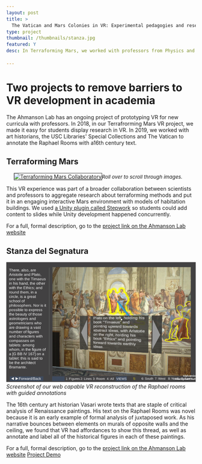 ```yaml
---
layout: post
title: >
  The Vatican and Mars Colonies in VR: Experimental pedagogies and research exhibition
type: project
thumbnail: /thumbnails/stanza.jpg
featured: Y
desc: In Terraforming Mars, we worked with professors from Physics and Creative Writing, students, and people from the space industry to research terraforming techniques and create a virtual Mars colony to exhibit this content. In our Virtual Renaissance Library project, we worked with the Vatican, USC Libraries' Special Collections, art historians, and students to create a replication of the Raphael Rooms annotated with 16th century texts. Both of these were experiments in methods to lower the barriers to VR development and engage many types of people in the building process.

---
```

# Two projects to remove barriers to VR development in academia

The Ahmanson Lab has an ongoing project of prototyping VR for new curricula with professors. In 2018, in our Terrafrorming Mars VR project, we made it easy for students display research in VR. In 2019, we worked with art historians, the USC Libraries' Special Collections and The Vatican to annotate the Raphael Rooms with a16th century text.

## Terraforming Mars

<div class="flickr_module" style="float: center; margin-left:20px;width:100%;"><a data-flickr-embed="true" href="https://www.flickr.com/photos/63249310@N04/albums/72157709771033676" title="Terraforming Mars Collaboratory"><img alt="Terraforming Mars Collaboratory" src="https://live.staticflickr.com/1975/43619822190_cb4f5a51b0_c.jpg" style="border:1px solid #333;" /></a><script async src="//embedr.flickr.com/assets/client-code.js" charset="utf-8"></script><span style="font-size:10pt;"><i>Roll over to scroll through images.</i></span></div>

This VR experience was part of a broader collaboration between scientists and professors to aggregate research about terraforming methods and put it in an engaging interactive Mars environment with models of habitation buildings. We used [a Unity plugin called Stepwork](http://step.works/) so students could add content to slides while Unity development happened concurrently.

For a full, formal description, go to the [project link on the Ahmanson Lab website](https://polymathic.usc.edu/ahmanson-lab/collaboratories/ahmanson-lab-collaboratories-2018-2019)


## Stanza del Segnatura

![Picture of VR app](/images/vrpedagogy/raphael.png)*Screenshot of our web capable VR reconstruction of the Raphael rooms with guided annotations*

The 16th century art historian Vasari wrote texts that are staple of critical analysis of Renaissance paintings. His text on the Raphael Rooms was novel because it is an early example of formal analysis of juxtaposed work. As his narrative bounces between elements on murals of opposite walls and the ceiling, we found that VR had affordances to show this thread, as well as annotate and label all of the historical figures in each of these paintings. 

For a full, formal description, go to the [project link on the Ahmanson Lab website](https://polymathic.usc.edu/ahmanson-lab/collaboratories/ahmanson-lab-collaboratories-2019-2020)   [Project Demo](https://ahmanson-lab.github.io/julius/)





